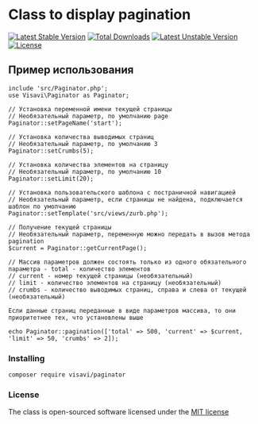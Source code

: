 # Class to display pagination

[![Latest Stable Version](https://poser.pugx.org/visavi/paginator/v/stable)](https://packagist.org/packages/visavi/paginator)
[![Total Downloads](https://poser.pugx.org/visavi/paginator/downloads)](https://packagist.org/packages/visavi/paginator)
[![Latest Unstable Version](https://poser.pugx.org/visavi/paginator/v/unstable)](https://packagist.org/packages/visavi/paginator)
[![License](https://poser.pugx.org/visavi/paginator/license)](https://packagist.org/packages/visavi/paginator)

## Пример использования

```
include 'src/Paginator.php';
use Visavi\Paginator as Paginator;

// Установка переменной имени текущей страницы
// Необязательный параметр, по умолчанию page
Paginator::setPageName('start');

// Установка количества выводимых страниц
// Необязательный параметр, по умолчанию 3
Paginator::setCrumbs(5);

// Установка количества элементов на страницу
// Необязательный параметр, по умолчанию 10
Paginator::setLimit(20);

// Установка пользовательского шаблона с постраничной навигацией
// Необязательный параметр, если страницы не найдена, подключается шаблон по умолчанию
Paginator::setTemplate('src/views/zurb.php');

// Получение текущей страницы
// Необязательный параметр, переменную можно передать в вызов метода pagination
$current = Paginator::getCurrentPage();

// Массив параметров должен состоять только из одного обязательного параметра - total - количество элементов
// current - номер текущей страницы (необязательный)
// limit - количество элементов на страницу (необязательный)
// crumbs - количество выводимых страниц, справа и слева от текущей (необязательный)

Если данные страниц переданные в виде параметров массива, то они приоритетнее тех, что установлены выше

echo Paginator::pagination(['total' => 500, 'current' => $current, 'limit' => 50, 'crumbs' => 2]);
```


### Installing

```
composer require visavi/paginator
```

### License

The class is open-sourced software licensed under the [MIT license](http://opensource.org/licenses/MIT)
